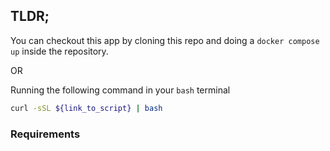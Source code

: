 ## TLDR;

You can checkout this app by cloning this repo and doing a `docker compose up` inside the repository.

OR

Running the following command in your `bash` terminal

```bash
curl -sSL ${link_to_script} | bash
```

### Requirements
